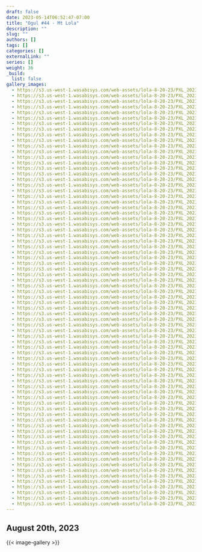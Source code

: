 ```yaml
---
draft: false
date: 2023-05-14T06:52:47-07:00
title: "Ogul #44 - Mt Lola"
description: ""
slug: ""
authors: []
tags: []
categories: []
externalLink: ""
series: []
weight: 36
_build:
  list: false
gallery_images:
  - https://s3.us-west-1.wasabisys.com/web-assets/lola-8-20-23/PXL_20230820_200046936.jpg
  - https://s3.us-west-1.wasabisys.com/web-assets/lola-8-20-23/PXL_20230820_200045705.MP.jpg
  - https://s3.us-west-1.wasabisys.com/web-assets/lola-8-20-23/PXL_20230820_200042444.MP.jpg
  - https://s3.us-west-1.wasabisys.com/web-assets/lola-8-20-23/PXL_20230820_195220076.jpg
  - https://s3.us-west-1.wasabisys.com/web-assets/lola-8-20-23/PXL_20230820_190504378.jpg
  - https://s3.us-west-1.wasabisys.com/web-assets/lola-8-20-23/PXL_20230820_190501982.jpg
  - https://s3.us-west-1.wasabisys.com/web-assets/lola-8-20-23/PXL_20230820_190459373.jpg
  - https://s3.us-west-1.wasabisys.com/web-assets/lola-8-20-23/PXL_20230820_190457475.jpg
  - https://s3.us-west-1.wasabisys.com/web-assets/lola-8-20-23/PXL_20230820_190443538.MP.jpg
  - https://s3.us-west-1.wasabisys.com/web-assets/lola-8-20-23/PXL_20230820_190436585.PORTRAIT.jpg
  - https://s3.us-west-1.wasabisys.com/web-assets/lola-8-20-23/PXL_20230820_190428949.PORTRAIT.jpg
  - https://s3.us-west-1.wasabisys.com/web-assets/lola-8-20-23/PXL_20230820_190424972.PORTRAIT.jpg
  - https://s3.us-west-1.wasabisys.com/web-assets/lola-8-20-23/PXL_20230820_190418985.jpg
  - https://s3.us-west-1.wasabisys.com/web-assets/lola-8-20-23/PXL_20230820_190417684.jpg
  - https://s3.us-west-1.wasabisys.com/web-assets/lola-8-20-23/PXL_20230820_190301871.jpg
  - https://s3.us-west-1.wasabisys.com/web-assets/lola-8-20-23/PXL_20230820_190300699.jpg
  - https://s3.us-west-1.wasabisys.com/web-assets/lola-8-20-23/PXL_20230820_190259096.MP.jpg
  - https://s3.us-west-1.wasabisys.com/web-assets/lola-8-20-23/PXL_20230820_190256934.jpg
  - https://s3.us-west-1.wasabisys.com/web-assets/lola-8-20-23/PXL_20230820_185924068.jpg
  - https://s3.us-west-1.wasabisys.com/web-assets/lola-8-20-23/PXL_20230820_185919946.jpg
  - https://s3.us-west-1.wasabisys.com/web-assets/lola-8-20-23/PXL_20230820_185136533.MP.jpg
  - https://s3.us-west-1.wasabisys.com/web-assets/lola-8-20-23/PXL_20230820_185134610.jpg
  - https://s3.us-west-1.wasabisys.com/web-assets/lola-8-20-23/PXL_20230820_182348122.jpg
  - https://s3.us-west-1.wasabisys.com/web-assets/lola-8-20-23/PXL_20230820_180243596.jpg
  - https://s3.us-west-1.wasabisys.com/web-assets/lola-8-20-23/PXL_20230820_180241261.jpg
  - https://s3.us-west-1.wasabisys.com/web-assets/lola-8-20-23/PXL_20230820_180238016.jpg
  - https://s3.us-west-1.wasabisys.com/web-assets/lola-8-20-23/PXL_20230820_174825791.jpg
  - https://s3.us-west-1.wasabisys.com/web-assets/lola-8-20-23/PXL_20230820_174410533.jpg
  - https://s3.us-west-1.wasabisys.com/web-assets/lola-8-20-23/PXL_20230820_174405087.jpg
  - https://s3.us-west-1.wasabisys.com/web-assets/lola-8-20-23/PXL_20230820_174401384.jpg
  - https://s3.us-west-1.wasabisys.com/web-assets/lola-8-20-23/PXL_20230820_174400364.jpg
  - https://s3.us-west-1.wasabisys.com/web-assets/lola-8-20-23/PXL_20230820_174356730.jpg
  - https://s3.us-west-1.wasabisys.com/web-assets/lola-8-20-23/PXL_20230820_174343191.jpg
  - https://s3.us-west-1.wasabisys.com/web-assets/lola-8-20-23/PXL_20230820_174341973.jpg
  - https://s3.us-west-1.wasabisys.com/web-assets/lola-8-20-23/PXL_20230820_174329498.jpg
  - https://s3.us-west-1.wasabisys.com/web-assets/lola-8-20-23/PXL_20230820_173106240.jpg
  - https://s3.us-west-1.wasabisys.com/web-assets/lola-8-20-23/PXL_20230820_173102104.jpg
  - https://s3.us-west-1.wasabisys.com/web-assets/lola-8-20-23/PXL_20230820_173059788.jpg
  - https://s3.us-west-1.wasabisys.com/web-assets/lola-8-20-23/PXL_20230820_172355418.jpg
  - https://s3.us-west-1.wasabisys.com/web-assets/lola-8-20-23/PXL_20230820_172354356.jpg
  - https://s3.us-west-1.wasabisys.com/web-assets/lola-8-20-23/PXL_20230820_172213171.jpg
  - https://s3.us-west-1.wasabisys.com/web-assets/lola-8-20-23/PXL_20230820_172212142.jpg
  - https://s3.us-west-1.wasabisys.com/web-assets/lola-8-20-23/PXL_20230820_172130910.MP.jpg
  - https://s3.us-west-1.wasabisys.com/web-assets/lola-8-20-23/PXL_20230820_171932681.MP.jpg
  - https://s3.us-west-1.wasabisys.com/web-assets/lola-8-20-23/PXL_20230820_171740390.jpg
  - https://s3.us-west-1.wasabisys.com/web-assets/lola-8-20-23/PXL_20230820_171505213.jpg
  - https://s3.us-west-1.wasabisys.com/web-assets/lola-8-20-23/PXL_20230820_171504162.jpg
  - https://s3.us-west-1.wasabisys.com/web-assets/lola-8-20-23/PXL_20230820_171501884.jpg
  - https://s3.us-west-1.wasabisys.com/web-assets/lola-8-20-23/PXL_20230820_171309111.jpg
  - https://s3.us-west-1.wasabisys.com/web-assets/lola-8-20-23/PXL_20230820_171205349.jpg
  - https://s3.us-west-1.wasabisys.com/web-assets/lola-8-20-23/PXL_20230820_171116398.jpg
  - https://s3.us-west-1.wasabisys.com/web-assets/lola-8-20-23/PXL_20230820_170721249.PORTRAIT.jpg
  - https://s3.us-west-1.wasabisys.com/web-assets/lola-8-20-23/PXL_20230820_170718167.PORTRAIT.jpg
  - https://s3.us-west-1.wasabisys.com/web-assets/lola-8-20-23/PXL_20230820_170713103.PORTRAIT.jpg
  - https://s3.us-west-1.wasabisys.com/web-assets/lola-8-20-23/PXL_20230820_170644762.jpg
  - https://s3.us-west-1.wasabisys.com/web-assets/lola-8-20-23/PXL_20230820_165510068.jpg
  - https://s3.us-west-1.wasabisys.com/web-assets/lola-8-20-23/PXL_20230820_164825952.jpg
  - https://s3.us-west-1.wasabisys.com/web-assets/lola-8-20-23/PXL_20230820_164426879.MP.jpg
  - https://s3.us-west-1.wasabisys.com/web-assets/lola-8-20-23/PXL_20230820_163808816.jpg
  - https://s3.us-west-1.wasabisys.com/web-assets/lola-8-20-23/PXL_20230820_163146474.jpg
  - https://s3.us-west-1.wasabisys.com/web-assets/lola-8-20-23/PXL_20230820_162119110.jpg
  - https://s3.us-west-1.wasabisys.com/web-assets/lola-8-20-23/PXL_20230820_162117984.jpg
  - https://s3.us-west-1.wasabisys.com/web-assets/lola-8-20-23/PXL_20230820_160756779.jpg
  - https://s3.us-west-1.wasabisys.com/web-assets/lola-8-20-23/PXL_20230820_160754735.jpg
  - https://s3.us-west-1.wasabisys.com/web-assets/lola-8-20-23/PXL_20230820_155552924.jpg
  - https://s3.us-west-1.wasabisys.com/web-assets/lola-8-20-23/PXL_20230820_155234234.MP.jpg
  - https://s3.us-west-1.wasabisys.com/web-assets/lola-8-20-23/PXL_20230820_154620498.jpg
  - https://s3.us-west-1.wasabisys.com/web-assets/lola-8-20-23/PXL_20230820_152724268.jpg
  - https://s3.us-west-1.wasabisys.com/web-assets/lola-8-20-23/PXL_20230820_152723303.jpg
  - https://s3.us-west-1.wasabisys.com/web-assets/lola-8-20-23/PXL_20230820_152243575.jpg
  - https://s3.us-west-1.wasabisys.com/web-assets/lola-8-20-23/PXL_20230820_152242494.jpg
  - https://s3.us-west-1.wasabisys.com/web-assets/lola-8-20-23/PXL_20230820_151343104.MP.jpg
  - https://s3.us-west-1.wasabisys.com/web-assets/lola-8-20-23/PXL_20230820_151340196.MP.jpg
  - https://s3.us-west-1.wasabisys.com/web-assets/lola-8-20-23/PXL_20230820_150915782.jpg
  - https://s3.us-west-1.wasabisys.com/web-assets/lola-8-20-23/PXL_20230820_141123502.jpg
---
```

##  August 20th, 2023

{{< image-gallery >}}



